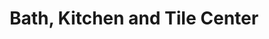 ---
title: "Bath, Kitchen and Tile Center"
url: /abingdon/bath-kitchen-and-tile-center/
shop: Küchen
---